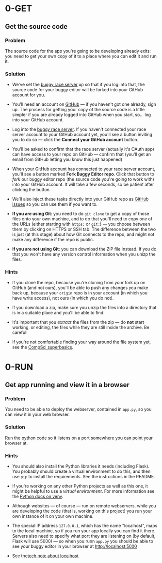 #  0-GET

## Get the source code

### Problem

The source code for the app you're going to be developing already exits: you
need to get your own copy of it to a place where you can edit it and run it.

### Solution

* We've set the [buggy race server](%BUGGY_RACE_SERVER_URL%) up so that if you
  log into that, the source code for your buggy editor will be forked into
  your GitHub account for you.

* You'll need an account on [GitHub](https://github.com) — if you haven't got
  one already, sign up. The process for getting your copy of the source code
  is a little simpler if you are already logged into GitHub when you start,
  so... log into your GitHub account.

* Log into the [buggy race server](%BUGGY_RACE_SERVER_URL%). If you haven't
  connected your race server account to your GitHub account yet, you'll see
  a button inviting you to do so — click the **Connect your GitHub account**
  button.

* You'll be asked to confirm that the race server (actually it's OAuth app)
  can have access to your repo on GitHub — confirm that (you'll get an email
  from GitHub letting you know this just happened)

* When your GitHub account has connected to your race server account, you'll
  see a button marked **Fork Buggy Editor repo**. Click that button to _fork_
  our buggy editor repo (the source code you're going to work with) into your
  GitHub account. It will take a few seconds, so be patient after clicking
  the button.

* We'll also inject these tasks directly into your GitHub repo as
  [GitHub issues](https://docs.github.com/en/issues) so you can use them if
  you want to.

* **If you are using Git**: you need to do `git clone` to get a copy of those
  files onto your own machine, and to do that you'll need to copy one of the
  URLs (either starting with `https:` or `git:`) — you choose between them by
  clicking on HTTPS or SSH tab. The difference between the two is just (at this
  stage) about how Git connects to the repo, and might not make any difference
  if the repo is public. 

* **If you are not using Git**: you can download the ZIP file instead. If you do
  that you won't have any version control information when you unizp the files.

### Hints

* If you clone the repo, because you're cloning from _your_ fork up on GitHub
  (and not ours), you'll be able to push any changes you make back up, because
  your `origin` repo is in your account (in which you have write access), not
  ours (in which you do not).

* If you download a zip, make sure you unzip the files into a directory
  that is in a suitable place and you'll be able to find.

* It's important that you _extract_ the files from the zip — do **not**
  start working, or editing, the files while they are still inside the
  archive. Be careful!

* If you're not comfortable finding your way around the file system yet,
  see the [CompSci superbasics](%SUPERBASICS_URL%/file-system).


# 0-RUN

## Get app running and view it in a browser 

### Problem

You need to be able to deploy the webserver, contained in `app.py`, so you can
view it in your web browser.

### Solution

Run the python code so it listens on a port somewhere you can point your
browser at.

### Hints

* You should also install the Python libraries it needs (including Flask).
  You probably should create a virtual environment to do this, and then use
  `pip` to install the requirements. See the instructions in the README.

* If you're working on any other Python projects as well as this one, it
  might be helpful to use a _virtual environment_. For more information
  see the [Python docs on venv](https://docs.python.org/3/library/venv.html).

* Although websites — of course — run on remote webservers, while you are
  developing the code (that is, working on this project) you run your own
  instance of it on your own machine.

* The special IP address `127.0.0.1`, which has the name "localhost", maps to
  the local machine, so if you run your app locally you can find it there.
  Servers also need to specify what port they are listening on (by default,
  Flask will use 5000) — so when you runn `app.py` you should be able to see
  your buggy editor in your browser at
  [http://localhost:5000](http://localhost:5000)

* See the[tech note about localhost](%BUGGY_RACE_SERVER_URL%/tech_notes/localhost).



